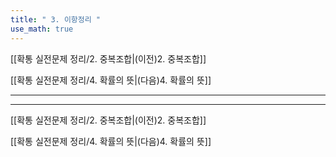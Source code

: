 ```yaml
---
title: " 3. 이항정리 "
use_math: true
---
```

[[확통 실전문제 정리/2. 중복조합|(이전)2. 중복조합]] 

[[확통 실전문제 정리/4. 확률의 뜻|(다음)4. 확률의 뜻]]

***







***
[[확통 실전문제 정리/2. 중복조합|(이전)2. 중복조합]] 

[[확통 실전문제 정리/4. 확률의 뜻|(다음)4. 확률의 뜻]]